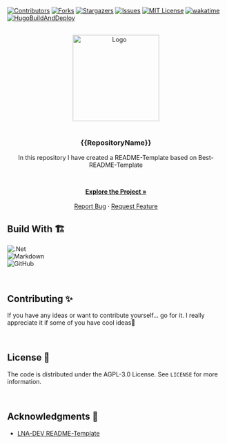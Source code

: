 <!-- VERSION: Fedodo.README.Template V1.1 -->

[//]: # (Replace: {{RepositoryName}} )

<!-- TODO Update wakatime -->
[![Contributors][contributors-shield]][contributors-url]
[![Forks][forks-shield]][forks-url]
[![Stargazers][stars-shield]][stars-url]
[![Issues][issues-shield]][issues-url]
[![MIT License][license-shield]][license-url]
[![wakatime](https://wakatime.com/badge/user/d37401d6-1566-41ea-b7ab-8cc7d2c9f55b/project/931d730c-4999-4084-84d0-9639c865bcce.svg?style=for-the-badge&logo=appveyor)](https://wakatime.com/badge/user/d37401d6-1566-41ea-b7ab-8cc7d2c9f55b/project/931d730c-4999-4084-84d0-9639c865bcce.svg?style=for-the-badge&logo=appveyor)
[![HugoBuildAndDeploy](https://img.shields.io/github/actions/workflow/status/Fedodo/{{RepositoryName}}/Build.yaml?style=for-the-badge)](https://github.com/Fedodo/{{RepositoryName}}/actions/workflows/Build.yaml)

<!-- PROJECT LOGO -->
<br />
<div align="center">
  <a href="https://fedodo.org">
    <img src="https://fedodo.org/images/Fedodo%20Circle%20Dark.png" alt="Logo" width="200" height="200">
  </a>

<br>
<br>

### {{RepositoryName}}

<!-- TODO Change the description -->
In this repository I have created a README-Template based on Best-README-Template

<p align="center">

<br />

<a href="https://fedodo.org"><strong>Explore the Project »</strong></a>
<br />
<br />
<a href="https://github.com/Fedodo/{{RepositoryName}}/issues">Report Bug</a>
·
<a href="https://github.com/Fedodo/{{RepositoryName}}/issues">Request Feature</a>
  </p>
</div>

## Build With 🏗️

<!-- TODO Go to https://github.com/Ileriayo/markdown-badges and search for a fitting batch🙃 -->

![.Net](https://img.shields.io/badge/.NET-5C2D91?style=for-the-badge&logo=.net&logoColor=white)  
![Markdown](https://img.shields.io/badge/markdown-%23000000.svg?style=for-the-badge&logo=markdown&logoColor=white)  
![GitHub](https://img.shields.io/badge/github-%23121011.svg?style=for-the-badge&logo=github&logoColor=white)  

<br>

<!-- CONTRIBUTING -->
## Contributing ✨

If you have any ideas or want to contribute yourself... go for it. I really appreciate it if some of you have cool ideas🚀

<br>

<!-- LICENSE -->
## License 📝

The code is distributed under the AGPL-3.0 License. See `LICENSE` for more information.

<br>

<!-- ACKNOWLEDGMENTS -->
<!-- TODO Add your acknowledgments -->
## Acknowledgments 🙏

- [LNA-DEV README-Template](https://github.com/lna-dev/README-Template)

<!-- MARKDOWN LINKS & IMAGES -->
[contributors-shield]: https://img.shields.io/github/contributors/Fedodo/{{RepositoryName}}.svg?style=for-the-badge
[contributors-url]: https://github.com/Fedodo/{{RepositoryName}}/graphs/contributors
[forks-shield]: https://img.shields.io/github/forks/Fedodo/{{RepositoryName}}.svg?style=for-the-badge
[forks-url]: https://github.com/Fedodo/{{RepositoryName}}/network/members
[stars-shield]: https://img.shields.io/github/stars/Fedodo/{{RepositoryName}}.svg?style=for-the-badge
[stars-url]: https://github.com/Fedodo/{{RepositoryName}}/stargazers
[issues-shield]: https://img.shields.io/github/issues/Fedodo/{{RepositoryName}}.svg?style=for-the-badge
[issues-url]: https://github.com/Fedodo/{{RepositoryName}}/issues
[license-shield]: https://img.shields.io/github/license/Fedodo/{{RepositoryName}}.svg?style=for-the-badge
[license-url]: https://github.com/Fedodo/{{RepositoryName}}/blob/master/LICENSE
